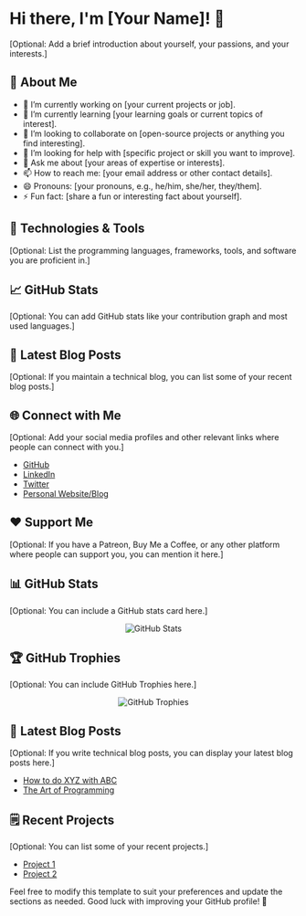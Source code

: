 # Hi there, I'm [Your Name]! 👋

[Optional: Add a brief introduction about yourself, your passions, and your interests.]

## 🚀 About Me

- 🔭 I’m currently working on [your current projects or job].
- 🌱 I’m currently learning [your learning goals or current topics of interest].
- 👯 I’m looking to collaborate on [open-source projects or anything you find interesting].
- 🤔 I’m looking for help with [specific project or skill you want to improve].
- 💬 Ask me about [your areas of expertise or interests].
- 📫 How to reach me: [your email address or other contact details].
- 😄 Pronouns: [your pronouns, e.g., he/him, she/her, they/them].
- ⚡ Fun fact: [share a fun or interesting fact about yourself].

## 🔧 Technologies & Tools

[Optional: List the programming languages, frameworks, tools, and software you are proficient in.]

## 📈 GitHub Stats

[Optional: You can add GitHub stats like your contribution graph and most used languages.]

## 📝 Latest Blog Posts

[Optional: If you maintain a technical blog, you can list some of your recent blog posts.]

## 🌐 Connect with Me

[Optional: Add your social media profiles and other relevant links where people can connect with you.]

- [GitHub](https://github.com/yourusername)
- [LinkedIn](https://www.linkedin.com/in/yourprofile)
- [Twitter](https://twitter.com/yourhandle)
- [Personal Website/Blog](https://www.yourwebsite.com)

## ❤️ Support Me

[Optional: If you have a Patreon, Buy Me a Coffee, or any other platform where people can support you, you can mention it here.]

## 📊 GitHub Stats

[Optional: You can include a GitHub stats card here.]

<p align="center">
  <img src="https://github-readme-stats.vercel.app/api?username=yourusername&show_icons=true&theme=radical" alt="GitHub Stats" />
</p>

## 🏆 GitHub Trophies

[Optional: You can include GitHub Trophies here.]

<p align="center">
  <img src="https://github-profile-trophy.vercel.app/?username=yourusername&theme=onedark" alt="GitHub Trophies" />
</p>

## 📕 Latest Blog Posts

[Optional: If you write technical blog posts, you can display your latest blog posts here.]

<!-- BLOG-POST-LIST:START -->
- [How to do XYZ with ABC](https://www.yourwebsite.com/how-to-do-xyz-with-abc)
- [The Art of Programming](https://www.yourwebsite.com/the-art-of-programming)
<!-- BLOG-POST-LIST:END -->

## 🗒️ Recent Projects

[Optional: You can list some of your recent projects.]

<!-- PROJECTS-LIST:START -->
- [Project 1](https://github.com/yourusername/project1)
- [Project 2](https://github.com/yourusername/project2)
<!-- PROJECTS-LIST:END -->

Feel free to modify this template to suit your preferences and update the sections as needed. Good luck with improving your GitHub profile! 🎉


<!--
**imranaai/imranaai** is a ✨ _special_ ✨ repository because its `README.md` (this file) appears on your GitHub profile.

Here are some ideas to get you started:

- 🔭 I’m currently working on ...
- 🌱 I’m currently learning ...
- 👯 I’m looking to collaborate on ...
- 🤔 I’m looking for help with ...
- 💬 Ask me about ...
- 📫 How to reach me: ...
- 😄 Pronouns: ...
- ⚡ Fun fact: ...
-->
